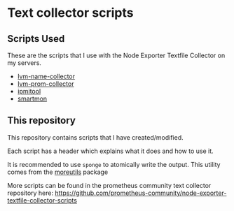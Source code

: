 # Text collector scripts

## Scripts Used
These are the scripts that I use with the Node Exporter Textfile Collector on my servers.

- [lvm-name-collector](lvm-name-collector)
- [lvm-prom-collector](lvm-prom-collector)
- [ipmitool](https://github.com/prometheus-community/node-exporter-textfile-collector-scripts/blob/master/ipmitool)
- [smartmon](https://github.com/prometheus-community/node-exporter-textfile-collector-scripts/blob/master/smartmon.py)

## This repository

This repository contains scripts that I have created/modified.

Each script has a header which explains what it does and how to use it.

It is recommended to use `sponge` to atomically write the output. This utility comes from the [moreutils](https://joeyh.name/code/moreutils/) package

More scripts can be found in the prometheus community text collector repository here: https://github.com/prometheus-community/node-exporter-textfile-collector-scripts